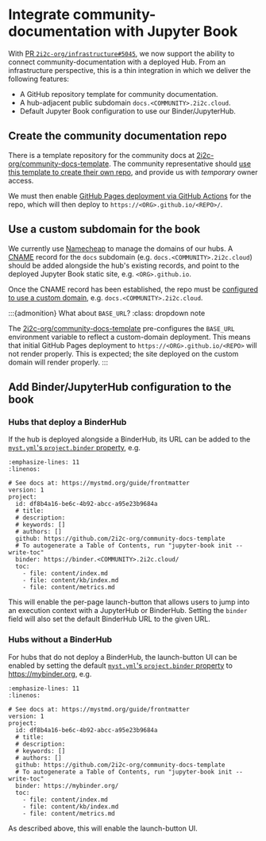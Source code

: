 # Integrate community-documentation with Jupyter Book

With [PR `2i2c-org/infrastructure#5045`][mvp], we now support the ability to connect community-documentation with a deployed Hub. From an infrastructure perspective, this is a thin integration in which we deliver the following features:

- A GitHub repository template for community documentation.
- A hub-adjacent public subdomain `docs.<COMMUNITY>.2i2c.cloud`.
- Default Jupyter Book configuration to use our Binder/JupyterHub.

## Create the community documentation repo

There is a template repository for the community docs at [2i2c-org/community-docs-template]. The community representative should [use this template to create their own repo][use-template], and provide us with _temporary_ owner access.

We must then enable [GitHub Pages deployment via GitHub Actions][pages] for the repo, which will then deploy to `https://<ORG>.github.io/<REPO>/`.

## Use a custom subdomain for the book

We currently use [Namecheap] to manage the domains of our hubs. A [CNAME] record for the `docs` subdomain (e.g. `docs.<COMMUNITY>.2i2c.cloud`) should be added alongside the hub's existing records, and point to the deployed Jupyter Book static site, e.g. `<ORG>.github.io`.

Once the CNAME record has been established, the repo must be [configured to use a custom domain][repo-domain], e.g. `docs.<COMMUNITY>.2i2c.cloud`.

:::{admonition} What about `BASE_URL`?
:class: dropdown note

The [2i2c-org/community-docs-template] pre-configures the `BASE_URL` environment variable to reflect a custom-domain deployment. This means that initial GitHub Pages deployment to `https://<ORG>.github.io/<REPO>` will not render properly. This is expected; the site deployed on the custom domain will render properly.
:::

## Add Binder/JupyterHub configuration to the book

### Hubs that deploy a BinderHub

If the hub is deployed alongside a BinderHub, its URL can be added to the [`myst.yml`'s `project.binder` property][frontmatter], e.g.

```{code-block} yaml
:emphasize-lines: 11
:linenos:

# See docs at: https://mystmd.org/guide/frontmatter
version: 1
project:
  id: df8b4a16-be6c-4b92-abcc-a95e23b9684a
  # title:
  # description:
  # keywords: []
  # authors: []
  github: https://github.com/2i2c-org/community-docs-template
  # To autogenerate a Table of Contents, run "jupyter-book init --write-toc"
  binder: https://binder.<COMMUNITY>.2i2c.cloud/
  toc:
    - file: content/index.md
    - file: content/kb/index.md
    - file: content/metrics.md
```

This will enable the per-page launch-button that allows users to jump into an execution context with a JupyterHub or BinderHub. Setting the `binder` field will also set the default BinderHub URL to the given URL.

### Hubs without a BinderHub

For hubs that do not deploy a BinderHub, the launch-button UI can be enabled by setting the default [`myst.yml`'s `project.binder` property][frontmatter] to <https://mybinder.org>, e.g.

```{code-block} yaml
:emphasize-lines: 11
:linenos:

# See docs at: https://mystmd.org/guide/frontmatter
version: 1
project:
  id: df8b4a16-be6c-4b92-abcc-a95e23b9684a
  # title:
  # description:
  # keywords: []
  # authors: []
  github: https://github.com/2i2c-org/community-docs-template
  # To autogenerate a Table of Contents, run "jupyter-book init --write-toc"
  binder: https://mybinder.org/
  toc:
    - file: content/index.md
    - file: content/kb/index.md
    - file: content/metrics.md
```


As described above, this will enable the launch-button UI.

[mvp]: https://github.com/2i2c-org/infrastructure/issues/5045
[frontmatter]: https://mystmd.org/guide/frontmatter#available-frontmatter-fields
[namecheap]: https://www.namecheap.com/
[cname]: https://en.wikipedia.org/wiki/CNAME_record
[2i2c-org/community-docs-template]: https://github.com/2i2c-org/community-docs-template
[use-template]: https://docs.github.com/en/repositories/creating-and-managing-repositories/creating-a-repository-from-a-template
[pages]: https://docs.github.com/en/pages/getting-started-with-github-pages/configuring-a-publishing-source-for-your-github-pages-site#publishing-with-a-custom-github-actions-workflow
[repo-domain]: https://docs.github.com/en/pages/configuring-a-custom-domain-for-your-github-pages-site/managing-a-custom-domain-for-your-github-pages-site#configuring-a-subdomain
